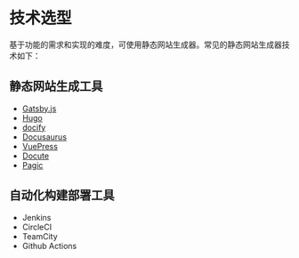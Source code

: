 # 技术选型

基于功能的需求和实现的难度，可使用静态网站生成器。常见的静态网站生成器技术如下：

## 静态网站生成工具

- [Gatsby.js](https://www.gatsbyjs.org/)
- [Hugo](https://gohugo.io/)
- [docify](https://docsify.js.org/#/)
- [Docusaurus](https://docusaurus.io/)
- [VuePress](https://vuepress.vuejs.org/)
- [Docute](https://docute.org/)
- [Pagic](https://pagic.org/zh-CN/docs/introduction.html)

## 自动化构建部署工具

- Jenkins
- CircleCI
- TeamCity
- Github Actions
